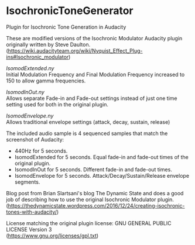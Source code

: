 # IsochronicToneGenerator
Plugin for Isochronic Tone Generation in Audacity  
  
These are modified versions of the Isochronic Modulator Audacity plugin originally written by Steve Daulton.   
(https://wiki.audacityteam.org/wiki/Nyquist_Effect_Plug-ins#Isochronic_modulator)  
  
*IsomodExtended.ny*  
Initial Modulation Frequency and Final Modulation Frequency increased to 150 to allow gamma frequencies.  
  
*IsomodInOut.ny*  
Allows separate Fade-in and Fade-out settings instead of just one time setting used for both in the original plugin.  
  
*IsomodEnvelope.ny*  
Allows traditional envelope settings (attack, decay, sustain, release)  
  
The included audio sample is 4 sequenced samples that match the screenshot of Audacity:  
* 440Hz for 5 seconds.
* IsomodExtended for 5 seconds. Equal fade-in and fade-out times of the original plugin.
* IsomodInOut for 5 seconds. Different fade-in and fade-out times.
* IsomodEnvelope for 5 seconds. Attack/Decay/Sustain/Release envelope segments.  
  
Blog post from Brian Slartsani's blog The Dynamic State and does a good job of describing how to use the original Isochronic Modulator plugin. 
(https://thedynamicstate.wordpress.com/2016/12/24/creating-isochronic-tones-with-audacity/)
  
License matching the original plugin license: GNU GENERAL PUBLIC LICENSE Version 3    
(https://www.gnu.org/licenses/gpl.txt)  
